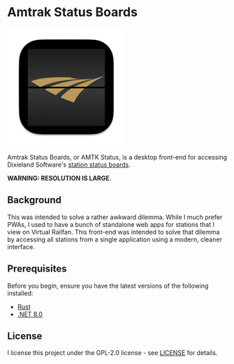 # Amtrak Status Boards

<img title="" src="./assets/icon.png" alt="" data-align="center" width="270">

Amtrak Status Boards, or AMTK Status, is a desktop front-end for accessing Dixieland Software's [station status boards](https://dixielandsoftware.net/Amtrak/solari/). 

**WARNING: RESOLUTION IS LARGE.**

## Background

This was intended to solve a rather awkward dilemma. While I much prefer PWAs, I used to have a bunch of standalone web apps for stations that I view on Virtual Railfan. This front-end was intended to solve that dilemma by accessing all stations from a single application using a modern, cleaner interface.

## Prerequisites

Before you begin, ensure you have the latest versions of the following installed:

- [Rust](https://www.rust-lang.org/tools/install)
- [.NET 8.0](https://dotnet.microsoft.com/en-us/)

## License

I license this project under the GPL-2.0 license - see [LICENSE](LICENSE) for details.